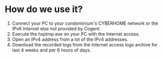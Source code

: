 # How do we use it?
1. Connect your PC to your condominium's CYBERHOME network or the IPv6 Internet else not provided by Cogent.
2. Execute the hsptmp.exe on your PC with the Internet access.
3. Open an IPv4 address from a lot of the IPv4 addresses.
4. Download the recorded logs from the Internet access logs archive for last 4 weeks and per 6 hours of days.
